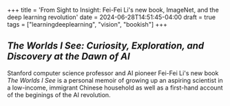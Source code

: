 +++
title = 'From Sight to Insight: Fei-Fei Li's new book, ImageNet, and the deep learning revolution'
date = 2024-06-28T14:51:45-04:00
draft = true
tags = ["learningdeeplearning", "vision", "bookish"]
+++

## *The Worlds I See: Curiosity, Exploration, and Discovery at the Dawn of AI*
Stanford computer science professor and AI pioneer Fei-Fei Li's new book *The Worlds I See* is a personal memoir of growing up an aspiring scientist in a low-income, immigrant Chinese household as well as a first-hand account of the beginings of the AI revolution. 